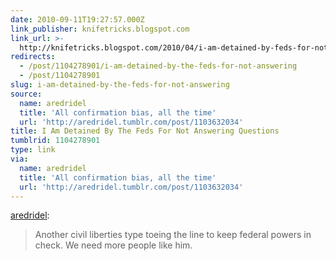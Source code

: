 ```yaml
---
date: 2010-09-11T19:27:57.000Z
link_publisher: knifetricks.blogspot.com
link_url: >-
  http://knifetricks.blogspot.com/2010/04/i-am-detained-by-feds-for-not-answering.html
redirects:
  - /post/1104278901/i-am-detained-by-the-feds-for-not-answering
  - /post/1104278901
slug: i-am-detained-by-the-feds-for-not-answering
source:
  name: aredridel
  title: 'All confirmation bias, all the time'
  url: 'http://aredridel.tumblr.com/post/1103632034'
title: I Am Detained By The Feds For Not Answering Questions
tumblrid: 1104278901
type: link
via:
  name: aredridel
  title: 'All confirmation bias, all the time'
  url: 'http://aredridel.tumblr.com/post/1103632034'
---
```

<p><a href="http://aredridel.tumblr.com/post/1103632034/i-am-detained-by-the-feds-for-not-answering-questions" class="tumblr_blog">aredridel</a>:</p>

<blockquote><p>Another civil liberties type toeing the line to keep federal powers in check. We need more people like him.</p></blockquote>
